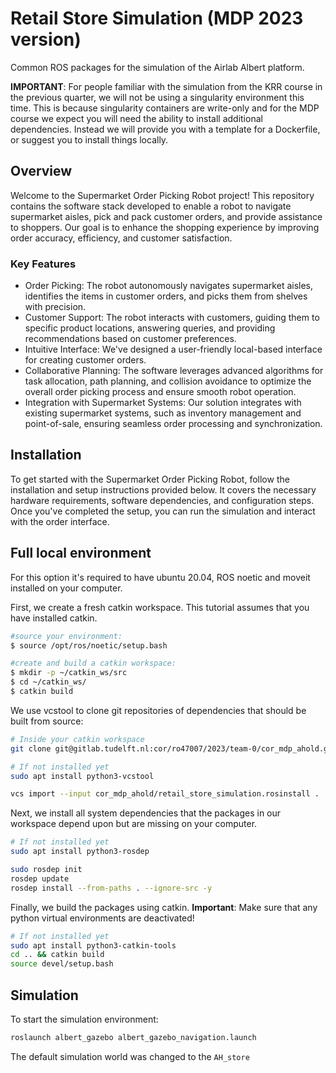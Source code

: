 # Retail Store Simulation (MDP 2023 version)

Common ROS packages for the simulation of the Airlab Albert platform.

**IMPORTANT**: For people familiar with the simulation from the KRR course in the previous quarter, we will not be using a singularity environment this time. This is because singularity containers are write-only and for the MDP course we expect you will need the ability to install additional dependencies. Instead we will provide you with a template for a Dockerfile, or suggest you to install things locally.

## Overview

Welcome to the Supermarket Order Picking Robot project! This repository contains the software stack developed to enable a robot to navigate supermarket aisles, pick and pack customer orders, and provide assistance to shoppers. Our goal is to enhance the shopping experience by improving order accuracy, efficiency, and customer satisfaction.

### Key Features

- Order Picking: The robot autonomously navigates supermarket aisles, identifies the items in customer orders, and picks them from shelves with precision.
- Customer Support: The robot interacts with customers, guiding them to specific product locations, answering queries, and providing recommendations based on customer preferences.
- Intuitive Interface: We've designed a user-friendly local-based interface for creating customer orders.
- Collaborative Planning: The software leverages advanced algorithms for task allocation, path planning, and collision avoidance to optimize the overall order picking process and ensure smooth robot operation.
- Integration with Supermarket Systems: Our solution integrates with existing supermarket systems, such as inventory management and point-of-sale, ensuring seamless order processing and synchronization.


## Installation

To get started with the Supermarket Order Picking Robot, follow the installation and setup instructions provided below. It covers the necessary hardware requirements, software dependencies, and configuration steps. Once you've completed the setup, you can run the simulation and interact with the order interface.

## Full local environment
For this option it's required to have ubuntu 20.04, ROS noetic and moveit installed on your computer.

First, we create a fresh catkin workspace. This tutorial assumes that you have installed catkin. 
```bash
#source your environment:
$ source /opt/ros/noetic/setup.bash

#create and build a catkin workspace:
$ mkdir -p ~/catkin_ws/src
$ cd ~/catkin_ws/
$ catkin build
```

We use vcstool to clone git repositories of dependencies that should be built from source:
``` bash
# Inside your catkin workspace
git clone git@gitlab.tudelft.nl:cor/ro47007/2023/team-0/cor_mdp_ahold.git

# If not installed yet
sudo apt install python3-vcstool

vcs import --input cor_mdp_ahold/retail_store_simulation.rosinstall .
```

Next, we install all system dependencies that the packages in our workspace depend upon but are missing on your computer.

```bash
# If not installed yet
sudo apt install python3-rosdep

sudo rosdep init
rosdep update
rosdep install --from-paths . --ignore-src -y
```

Finally, we build the packages using catkin.
**Important**: Make sure that any python virtual environments are deactivated!
```bash
# If not installed yet
sudo apt install python3-catkin-tools
cd .. && catkin build
source devel/setup.bash
```

## Simulation

To start the simulation environment:

```bash
roslaunch albert_gazebo albert_gazebo_navigation.launch
```

The default simulation world was changed to the `AH_store`

